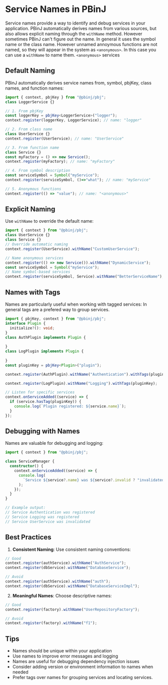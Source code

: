 # Service Names in PBinJ

Service names provide a way to identify and debug services in your application. PBinJ automatically derives names from various sources, but also allows explicit naming through the `withName` method. However sometimes PBinJ can't figure out the name. In general it uses the symbol name or the class name. However unnamed annoymous functions are not named, so they will appear in the system as `<anonymous>`. In this case you can use a `withName` to name them. `<anonymous>` services

## Default Naming

PBinJ automatically derives service names from, symbol, pbjKey, class names, and function names:

```typescript
import { context, pbjKey } from "@pbinj/pbj";
class LoggerService {}

// 1. From pbjKey
const loggerKey = pbjKey<LoggerService>("logger");
context.register(loggerKey, LoggerService); // name: "logger"

// 2. From class name
class UserService {}
context.register(UserService); // name: "UserService"

// 3. From function name
class Service {}
const myFactory = () => new Service();
context.register(myFactory); // name: "myFactory"

// 4. From symbol description
const serviceSymbol = Symbol("myService");
context.register(serviceSymbol, ()=>"what"); // name: "myService"

// 5. Anonymous functions
context.register(() => "value"); // name: "<anonymous>"
```

## Explicit Naming

Use `withName` to override the default name:

```typescript
import { context } from "@pbinj/pbj";
class UserService {}
class Service {}
// Override automatic naming
context.register(UserService).withName("CustomUserService");

// Name anonymous services
context.register(() => new Service()).withName("DynamicService");
const serviceSymbol = Symbol("myService");
// Name symbol-based services
context.register(serviceSymbol, Service).withName("BetterServiceName");
```

## Names with Tags

Names are particularly useful when working with tagged services:
In general tags are a prefered way to group services.

```typescript
import { pbjKey, context } from "@pbinj/pbj";
interface Plugin {
  initialize?(): void;
}
class AuthPlugin implements Plugin {
 
}
class LogPlugin implements Plugin {
 
}
const pluginKey = pbjKey<Plugin>("plugin");

context.register(AuthPlugin).withName("Authentication").withTags(pluginKey);

context.register(LogPlugin).withName("Logging").withTags(pluginKey);

// Listen for specific services
context.onServiceAdded((service) => {
  if (service.hasTag(pluginKey)) {
    console.log(`Plugin registered: ${service.name}`);
  }
});
```

## Debugging with Names

Names are valuable for debugging and logging:

```typescript
import { context } from "@pbinj/pbj";

class ServiceManager {
  constructor() {
    context.onServiceAdded((service) => {
      console.log(
        `Service ${service?.name} was ${service?.invalid ? "invalidated" : "registered"}`
      );
    });
  }
}

// Example output:
// Service Authentication was registered
// Service Logging was registered
// Service UserService was invalidated
```

## Best Practices

1. **Consistent Naming**: Use consistent naming conventions:

```ts
// Good
context.register(authService).withName("AuthService");
context.register(dbService).withName("DatabaseService");

// Avoid
context.register(authService).withName("auth");
context.register(dbService).withName("DatabaseServiceImpl");
```

2. **Meaningful Names**: Choose descriptive names:

```ts
// Good
context.register(factory).withName("UserRepositoryFactory");

// Avoid
context.register(factory).withName("f1");
```

## Tips

- Names should be unique within your application
- Use names to improve error messages and logging
- Names are useful for debugging dependency injection issues
- Consider adding version or environment information to names when needed
- Prefer tags over names for grouping services and locating services.
